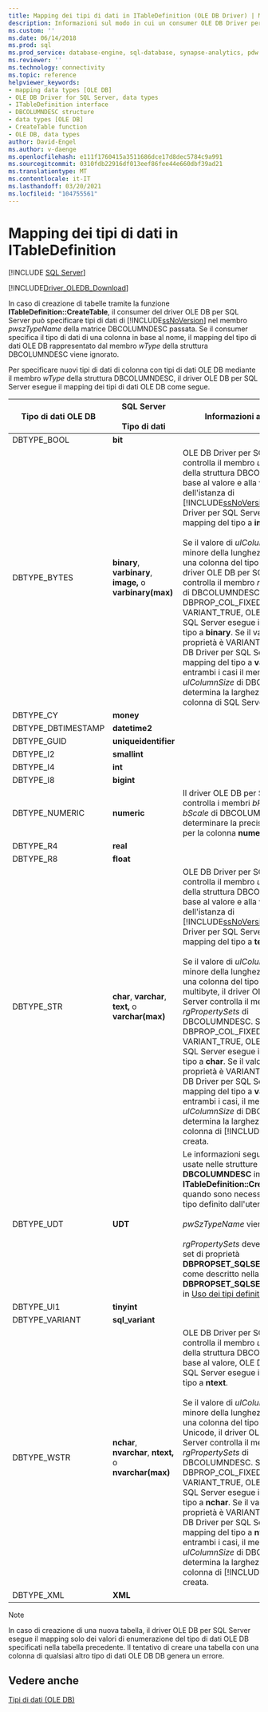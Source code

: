 ```yaml
---
title: Mapping dei tipi di dati in ITableDefinition (OLE DB Driver) | Microsoft Docs
description: Informazioni sul modo in cui un consumer OLE DB Driver per SQL Server può specificare tipi di dati SQL Server durante la creazione di tabelle con il metodo ITableDefinition::CreateTable.
ms.custom: ''
ms.date: 06/14/2018
ms.prod: sql
ms.prod_service: database-engine, sql-database, synapse-analytics, pdw
ms.reviewer: ''
ms.technology: connectivity
ms.topic: reference
helpviewer_keywords:
- mapping data types [OLE DB]
- OLE DB Driver for SQL Server, data types
- ITableDefinition interface
- DBCOLUMNDESC structure
- data types [OLE DB]
- CreateTable function
- OLE DB, data types
author: David-Engel
ms.author: v-daenge
ms.openlocfilehash: e111f1760415a3511686dce17d8dec5784c9a991
ms.sourcegitcommit: 0310fdb22916df013eef86fee44e660dbf39ad21
ms.translationtype: MT
ms.contentlocale: it-IT
ms.lasthandoff: 03/20/2021
ms.locfileid: "104755561"
---
```

# <a name="data-type-mapping-in-itabledefinition"></a>Mapping dei tipi di dati in ITableDefinition
[!INCLUDE [SQL Server](../../../includes/applies-to-version/sql-asdb-asdbmi-asa-pdw.md)]

[!INCLUDE[Driver_OLEDB_Download](../../../includes/driver_oledb_download.md)]

  In caso di creazione di tabelle tramite la funzione **ITableDefinition::CreateTable**, il consumer del driver OLE DB per SQL Server può specificare tipi di dati di [!INCLUDE[ssNoVersion](../../../includes/ssnoversion-md.md)] nel membro *pwszTypeName* della matrice DBCOLUMNDESC passata. Se il consumer specifica il tipo di dati di una colonna in base al nome, il mapping del tipo di dati OLE DB rappresentato dal membro *wType* della struttura DBCOLUMNDESC viene ignorato.  
  
 Per specificare nuovi tipi di dati di colonna con tipi di dati OLE DB mediante il membro *wType* della struttura DBCOLUMNDESC, il driver OLE DB per SQL Server esegue il mapping dei tipi di dati OLE DB come segue.  
  
|Tipo di dati OLE DB|SQL Server<br /><br /> Tipo di dati|Informazioni aggiuntive|  
|----------------------|------------------------------|----------------------------|  
|DBTYPE_BOOL|**bit**||  
|DBTYPE_BYTES|**binary**, **varbinary**, **image,** o **varbinary(max)**|OLE DB Driver per SQL Server controlla il membro *ulColumnSize* della struttura DBCOLUMNDESC. In base al valore e alla versione dell'istanza di [!INCLUDE[ssNoVersion](../../../includes/ssnoversion-md.md)], OLE DB Driver per SQL Server esegue il mapping del tipo a **image**.<br /><br /> Se il valore di *ulColumnSize* è minore della lunghezza massima di una colonna del tipo di dati **binary**, il driver OLE DB per SQL Server controlla il membro *rgPropertySets* di DBCOLUMNDESC. Se DBPROP_COL_FIXEDLENGTH è VARIANT_TRUE, OLE DB Driver per SQL Server esegue il mapping del tipo a **binary**. Se il valore della proprietà è VARIANT_FALSE, OLE DB Driver per SQL Server esegue il mapping del tipo a **varbinary**. In entrambi i casi il membro *ulColumnSize* di DBCOLUMNDESC determina la larghezza della colonna di SQL Server creata.|  
|DBTYPE_CY|**money**||  
|DBTYPE_DBTIMESTAMP|**datetime2**||  
|DBTYPE_GUID|**uniqueidentifier**||  
|DBTYPE_I2|**smallint**||  
|DBTYPE_I4|**int**||  
|DBTYPE_I8|**bigint**||
|DBTYPE_NUMERIC|**numeric**|Il driver OLE DB per SQL Server controlla i membri *bPrecision* e *bScale* di DBCOLUMDESC per determinare la precisione e la scala per la colonna **numeric**.|  
|DBTYPE_R4|**real**||  
|DBTYPE_R8|**float**||  
|DBTYPE_STR|**char**, **varchar**, **text,** o **varchar(max)**|OLE DB Driver per SQL Server controlla il membro *ulColumnSize* della struttura DBCOLUMNDESC. In base al valore e alla versione dell'istanza di [!INCLUDE[ssNoVersion](../../../includes/ssnoversion-md.md)], OLE DB Driver per SQL Server esegue il mapping del tipo a **text**.<br /><br /> Se il valore di *ulColumnSize* è minore della lunghezza massima di una colonna del tipo di dati multibyte, il driver OLE DB per SQL Server controlla il membro *rgPropertySets* di DBCOLUMNDESC. Se DBPROP_COL_FIXEDLENGTH è VARIANT_TRUE, OLE DB Driver per SQL Server esegue il mapping del tipo a **char**. Se il valore della proprietà è VARIANT_FALSE, OLE DB Driver per SQL Server esegue il mapping del tipo a **varchar**. In entrambi i casi, il membro *ulColumnSize* di DBCOLUMNDESC determina la larghezza della colonna di [!INCLUDE[ssNoVersion](../../../includes/ssnoversion-md.md)] creata.|  
|DBTYPE_UDT|**UDT**|Le informazioni seguenti vengono usate nelle strutture **DBCOLUMNDESC** impiegate da **ITableDefinition::CreateTable** quando sono necessarie colonne di tipo definito dall'utente:<br /><br /> *pwSzTypeName* viene ignorato.<br /><br /> *rgPropertySets* deve includere un set di proprietà **DBPROPSET_SQLSERVERCOLUMN**, come descritto nella sezione **DBPROPSET_SQLSERVERCOLUMN**, in [Uso dei tipi definiti dall'utente](../../oledb/features/using-user-defined-types.md).|  
|DBTYPE_UI1|**tinyint**||  
|DBTYPE_VARIANT|**sql_variant**||
|DBTYPE_WSTR|**nchar**, **nvarchar**, **ntext,** o **nvarchar(max)**|OLE DB Driver per SQL Server controlla il membro *ulColumnSize* della struttura DBCOLUMNDESC. In base al valore, OLE DB Driver per SQL Server esegue il mapping del tipo a **ntext**.<br /><br /> Se il valore di *ulColumnSize* è minore della lunghezza massima di una colonna del tipo di dati Unicode, il driver OLE DB per SQL Server controlla il membro *rgPropertySets* di DBCOLUMNDESC. Se DBPROP_COL_FIXEDLENGTH è VARIANT_TRUE, OLE DB Driver per SQL Server esegue il mapping del tipo a **nchar**. Se il valore della proprietà è VARIANT_FALSE, OLE DB Driver per SQL Server esegue il mapping del tipo a **nvarchar**. In entrambi i casi, il membro *ulColumnSize* di DBCOLUMNDESC determina la larghezza della colonna di [!INCLUDE[ssNoVersion](../../../includes/ssnoversion-md.md)] creata.|  
|DBTYPE_XML|**XML**||  

> [!NOTE]  
>  In caso di creazione di una nuova tabella, il driver OLE DB per SQL Server esegue il mapping solo dei valori di enumerazione del tipo di dati OLE DB specificati nella tabella precedente. Il tentativo di creare una tabella con una colonna di qualsiasi altro tipo di dati OLE DB DB genera un errore.  

## <a name="see-also"></a>Vedere anche  
 [Tipi di dati &#40;OLE DB&#41;](../../oledb/ole-db-data-types/data-types-ole-db.md)  
  
  
